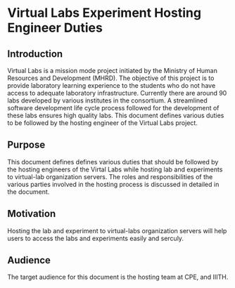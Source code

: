 # Virtual Labs Experiment Hosting Engineer Duties

## Introduction
  Virtual Labs is a mission mode project initiated by the
  Ministry of Human Resources and Development (MHRD). The
  objective of this project is to provide laboratory
  learning experience to the students who do not have access
  to adequate laboratory infrastructure. Currently there are
  around 90 labs developed by various institutes in the
  consortium.  A streamlined software development life cycle
  process followed for the development of these labs ensures
  high quality labs. This document defines various
  duties to be followed by the hosting engineer of the 
  Virtual Labs project.

## Purpose
  This document defines defines various duties that should 
  be followed by the hosting engineers of the Virtal Labs while
  hosting lab and experiments to virtual-lab organization 
  servers. The roles and responsibilities of the various 
  parties involved in the hosting process is discussed in
  detailed in the document.
  
## Motivation
   Hosting the lab and experiment to virtual-labs organization
   servers will help users to access the labs and experiments
   easily and serculy.
   
## Audience
  The target audience for this document is the hosting team
  at CPE, and IIITH.

